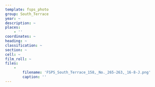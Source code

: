 ```yaml
---
template: fsps_photo
group: South_Terrace
year: ~
description: ~
places:
    - ''
coordinates: ~
heading: ~
classification: ~
section: ~
cell: ~
film_roll: ~
files:
    -
        filename: 'FSPS_South_Terrace_158,_No._265-263,_16-8-J.png'
        caption: ''
---
```

